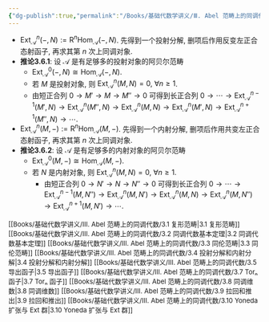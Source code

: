 ```yaml
---
{"dg-publish":true,"permalink":"/Books/基础代数学讲义/Ⅲ. Abel 范畴上的同调代数/3.6 Extⁿ 函子/","dgPassFrontmatter":true,"created":"2024-08-07T18:13:48.437+08:00","updated":"2024-08-16T20:51:41.966+08:00"}
---
```


+ $\mathrm{Ext}^{n}_{\mathcal{A}}(-,N):=\mathrm{R}^n\mathrm{Hom}_\mathcal{A}(-,N)$. 先得到一个投射分解, 删项后作用反变左正合态射函子, 再求其第 $n$ 次上同调对象.
+ **推论3.6.1**: 设 $\mathcal{A}$ 是有足够多的投射对象的阿贝尔范畴
	+ $\mathrm{Ext}^{0}_{\mathcal{A}}(-,N)\cong\mathrm{Hom}_\mathcal{A}(-,N)$.
	+ 若 $M$ 是投射对象, 则 $\mathrm{Ext}^{n}_{\mathcal{A}}(M,N)=0,\ \forall n\geqslant1$.
	+ 由短正合列 $0\rightarrow M'\rightarrow M\rightarrow M''\rightarrow 0$ 可得到长正合列 $0\rightarrow \cdots\rightarrow \mathrm{Ext}^{n-1}_{\mathcal{A}}(M',N)\rightarrow \mathrm{Ext}^{n}_{\mathcal{A}}(M'',N)\rightarrow \mathrm{Ext}^{n}_{\mathcal{A}}(M,N)\rightarrow \mathrm{Ext}^{n}_{\mathcal{A}}(M',N)\rightarrow \mathrm{Ext}^{n+1}_{\mathcal{A}}(M'',N)\rightarrow \cdots$.
+ $\mathrm{Ext}^{n}_{\mathcal{A}}(M,-):=\mathrm{R}^n\mathrm{Hom}_\mathcal{A}(M,- )$. 先得到一个内射分解, 删项后作用共变左正合态射函子, 再求其第 $n$ 次上同调对象.
+ **推论3.6.2**: 设 $\mathcal{A}$ 是有足够多的内射对象的阿贝尔范畴
	+ $\mathrm{Ext}^{0}_{\mathcal{A}}(M,-)\cong\mathrm{Hom}_\mathcal{A}(M,-)$.
	+ 若 $N$ 是内射对象, 则 $\mathrm{Ext}^{n}_{\mathcal{A}}(M,N)=0,\ \forall n\geqslant1$.
		+ 由短正合列 $0\rightarrow N'\rightarrow N\rightarrow N''\rightarrow 0$ 可得到长正合列 $0\rightarrow \cdots\rightarrow \mathrm{Ext}^{n-1}_{\mathcal{A}}(M,N'')\rightarrow \mathrm{Ext}^{n}_{\mathcal{A}}(M,N')\rightarrow \mathrm{Ext}^{n}_{\mathcal{A}}(M,N)\rightarrow \mathrm{Ext}^{n}_{\mathcal{A}}(M,N'')\rightarrow \mathrm{Ext}^{n+1}_{\mathcal{A}}(M,N')\rightarrow \cdots$.



<font size="2">[[Books/基础代数学讲义/Ⅲ. Abel 范畴上的同调代数/3.1 复形范畴\|3.1 复形范畴]]</font>
<font size="2">[[Books/基础代数学讲义/Ⅲ. Abel 范畴上的同调代数/3.2 同调代数基本定理\|3.2 同调代数基本定理]]</font>
<font size="2">[[Books/基础代数学讲义/Ⅲ. Abel 范畴上的同调代数/3.3 同伦范畴\|3.3 同伦范畴]]</font>
<font size="2">[[Books/基础代数学讲义/Ⅲ. Abel 范畴上的同调代数/3.4 投射分解和内射分解\|3.4 投射分解和内射分解]]</font>
<font size="2">[[Books/基础代数学讲义/Ⅲ. Abel 范畴上的同调代数/3.5 导出函子\|3.5 导出函子]]</font>
<font size="2">[[Books/基础代数学讲义/Ⅲ. Abel 范畴上的同调代数/3.7 Torₙ 函子\|3.7 Torₙ 函子]]</font>
<font size="2">[[Books/基础代数学讲义/Ⅲ. Abel 范畴上的同调代数/3.8 同调维数\|3.8 同调维数]]</font>
<font size="2">[[Books/基础代数学讲义/Ⅲ. Abel 范畴上的同调代数/3.9 拉回和推出\|3.9 拉回和推出]]</font>
<font size="2">[[Books/基础代数学讲义/Ⅲ. Abel 范畴上的同调代数/3.10 Yoneda 扩张与 Ext 群\|3.10 Yoneda 扩张与 Ext 群]]</font>